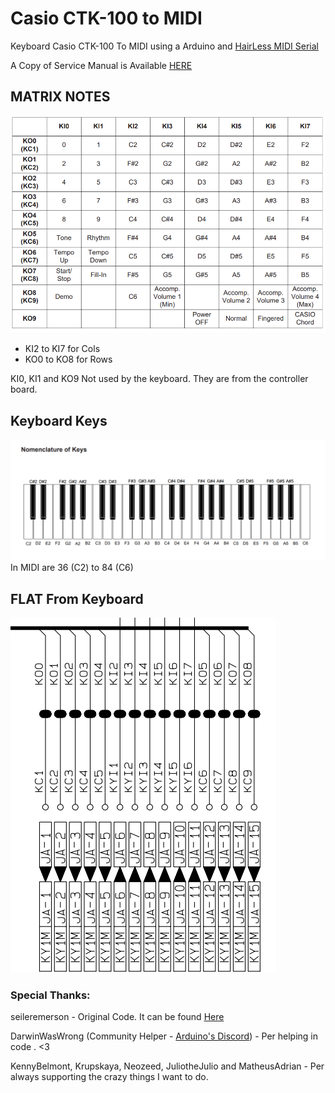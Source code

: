 # Casio CTK-100 to MIDI

Keyboard Casio CTK-100 To MIDI using a Arduino and [HairLess MIDI Serial](https://projectgus.github.io/hairless-midiserial/)

A Copy of Service Manual is Available [HERE](https://github.com/NicoBrenChan/KeyToMIDI/blob/main/doc/CTK100ServiceManual.pdf)

## MATRIX NOTES
![matrix complete](/doc/MATRIXCTK100.png)
* KI2 to KI7 for Cols
* KO0 to KO8 for Rows

KI0, KI1 and KO9 Not used by the keyboard. They are from the controller board. 

## Keyboard Keys
![notes](/doc/KEYSCTK100.png)
In MIDI are 36 (C2) to 84 (C6)

## FLAT From Keyboard
![FLAT2](/doc/FLAT2CTK100.png)

### Special Thanks:

seileremerson - Original Code. It can be found [Here](https://forum.arduino.cc/t/keyboard-piano-scanner-casio-ctk-485-arduino-mega-2560/646089/2)

DarwinWasWrong (Community Helper - [Arduino's Discord](https://discord.gg/jQJFwW7)) - Per helping in code . <3

KennyBelmont, Krupskaya, Neozeed, JuliotheJulio and MatheusAdrian - Per always supporting the crazy things I want to do. 

